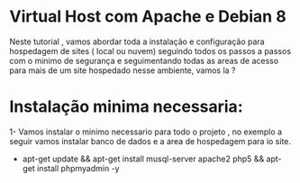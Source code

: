
   Virtual Host com Apache e Debian 8
===========

Neste tutorial , vamos abordar toda a instalação e configuração para hospedagem de sites ( local ou nuvem) seguindo todos os passos a passos com o minimo de segurança e seguimentando todas as areas de acesso para mais de um site hospedado nesse ambiente, vamos la ?


Instalação minima necessaria:
===========

1- Vamos instalar o minimo necessario para todo o projeto , no exemplo a seguir vamos instalar banco de dados e a area de hospedagem para io site.

* apt-get update && apt-get install musql-server apache2 php5 && apt-get install phpmyadmin -y

